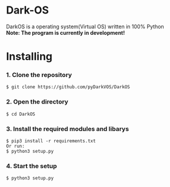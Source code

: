 
# Dark-OS
DarkOS is a operating system(Virtual OS) written in 100% Python   
**Note: The program is currently in development!**

#
# Installing

### 1. Clone the repository
    $ git clone https://github.com/pyDarkVOS/DarkOS
### 2. Open the directory
    $ cd DarkOS
### 3. Install the required modules and libarys
    $ pip3 install -r requirements.txt
    Or run:
    $ python3 setup.py
### 4. Start the setup
    $ python3 setup.py